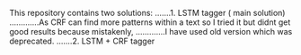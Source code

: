 This repository contains two solutions:
.......1. LSTM tagger  ( main solution)
.............As CRF can find more patterns within a text so I tried it but didnt get good results because mistakenly,
.............I have used old version which was deprecated.
.......2. LSTM + CRF tagger
